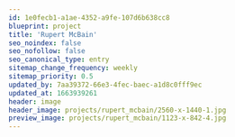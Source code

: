 ```yaml
---
id: 1e0fecb1-a1ae-4352-a9fe-107d6b638cc8
blueprint: project
title: 'Rupert McBain'
seo_noindex: false
seo_nofollow: false
seo_canonical_type: entry
sitemap_change_frequency: weekly
sitemap_priority: 0.5
updated_by: 7aa39372-66e3-4fec-baec-a1d8c0fff9ec
updated_at: 1663939261
header: image
header_image: projects/rupert_mcbain/2560-x-1440-1.jpg
preview_image: projects/rupert_mcbain/1123-x-842-4.jpg
---
```

